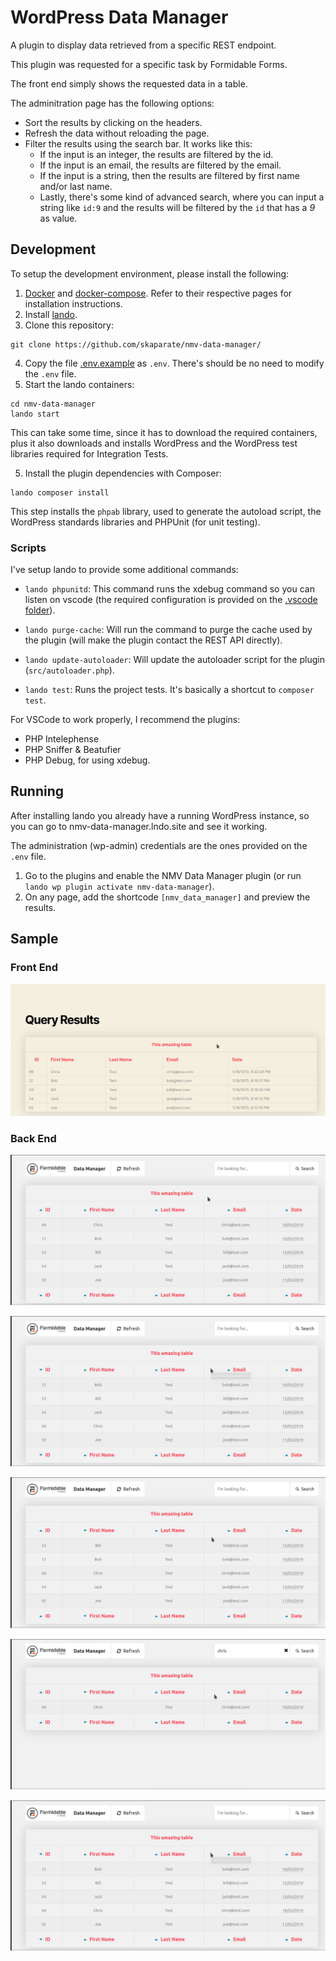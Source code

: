 # WordPress Data Manager

A plugin to display data retrieved from a specific REST endpoint.

This plugin was requested for a specific task by Formidable Forms.

The front end simply shows the requested data in a table.

The adminitration page has the following options:

- Sort the results by clicking on the headers.
- Refresh the data without reloading the page.
- Filter the results using the search bar. It works like this:
  - If the input is an integer, the results are filtered by the id.
  - If the input is an email, the results are filtered by the email.
  - If the input is a string, then the results are filtered by first name and/or last name.
  - Lastly, there's some kind of advanced search, where you can input a string like `id:9` and the results will be filtered by the `id` that has a _9_ as value.

## Development

To setup the development environment, please install the following:

1. [Docker](https://docs.docker.com/engine/install/) and [docker-compose](https://docs.docker.com/compose/install/). Refer to their respective pages for installation instructions.
2. Install [lando](https://docs.lando.dev/basics/installation.html).
3. Clone this repository:

```
git clone https://github.com/skaparate/nmv-data-manager/
```

4. Copy the file [.env.example](.env.example) as `.env`. There's should be no need to modify the `.env` file.
5. Start the lando containers:

```
cd nmv-data-manager
lando start
```

This can take some time, since it has to download the required containers, plus it also downloads and installs WordPress and the WordPress test libraries required for Integration Tests.

5. Install the plugin dependencies with Composer:

```
lando composer install
```

This step installs the `phpab` library, used to generate the autoload script, the WordPress standards libraries and PHPUnit (for unit testing).

### Scripts

I've setup lando to provide some additional commands:

- `lando phpunitd`: This command runs the xdebug command so you can listen on vscode (the required configuration is provided on the [.vscode folder](.vscode)).

- `lando purge-cache`: Will run the command to purge the cache used by the plugin (will make the plugin contact the REST API directly).

- `lando update-autoloader`: Will update the autoloader script for the plugin (`src/autoloader.php`).

- `lando test`: Runs the project tests. It's basically a shortcut to `composer test`.

For VSCode to work properly, I recommend the plugins:

- PHP Intelephense
- PHP Sniffer & Beatufier
- PHP Debug, for using xdebug.

## Running

After installing lando you already have a running WordPress instance, so you can go to nmv-data-manager.lndo.site and see it working.

The administration (wp-admin) credentials are the ones provided on the `.env` file.

1. Go to the plugins and enable the NMV Data Manager plugin (or run `lando wp plugin activate nmv-data-manager`).
2. On any page, add the shortcode `[nmv_data_manager]` and preview the results.

## Sample

### Front End

![Front end shortcode displaying the requested data](/assets/img/nmv-data-manager_frontend.png "Front End Shortcode")

### Back End

![Back end options page, displaying the queried data](/assets/img/backend-default.png "Administration page")

![Sorting results by ID](/assets/img/backend-sort_by_id.png "Sorting by ID")

![Sorting results by First Name](/assets/img/backend-sort_by_firstname.png "Sorting by First Name")

![Filter the results, the simple version](/assets/img/backend-search_simple.png "Filter Results")

![Filter the results, the advanced version](/assets/img/backend-sort_by_id.png "Filter results, advanced")
